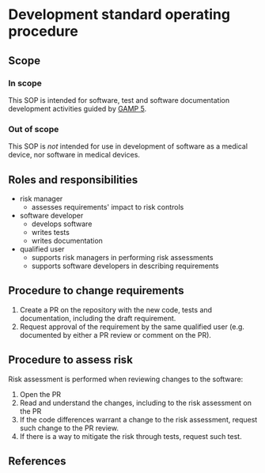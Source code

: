 # Development standard operating procedure

## Scope

### In scope

This SOP is intended for software, test and software documentation development activities
guided by [GAMP 5](https://ispe.org/publications/guidance-documents/gamp-5-guide-2nd-edition).

### Out of scope

This SOP is _not_ intended for use in development of software as a medical device,
nor software in medical devices.

## Roles and responsibilities

* risk manager
  * assesses requirements' impact to risk controls
* software developer
  * develops software
  * writes tests
  * writes documentation
* qualified user
  * supports risk managers in performing risk assessments
  * supports software developers in describing requirements

## Procedure to change requirements

1. Create a PR on the repository with the new code, tests and documentation, including
   the draft requirement.
2. Request approval of the requirement by the same qualified user (e.g. documented by either a
   PR review or comment on the PR).

## Procedure to assess risk

Risk assessment is performed when reviewing changes to the software:

1. Open the PR
2. Read and understand the changes, including to the risk assessment on the PR
3. If the code differences warrant a change to the risk assessment, request such change to the PR review.
4. If there is a way to mitigate the risk through tests, request such test.

## References

[^1]: [release SOP](./release_sop.md)

[^2]: [documentation as code specification](https://github.com/medical-software-quality/documentation-as-code/tree/main/documentation/features)
